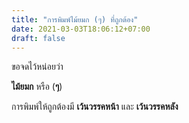 ```yaml
---
title: "การพิมพ์ไม้ยมก (ๆ) ที่ถูกต้อง"
date: 2021-03-03T18:06:12+07:00
draft: false
---
```


ขอจดไว้หน่อยว่า

__ไม้ยมก__ หรือ (__ๆ__)

การพิมพ์ให้ถูกต้องมี __เว้นวรรคหน้า__ และ __เว้นวรรคหลัง__